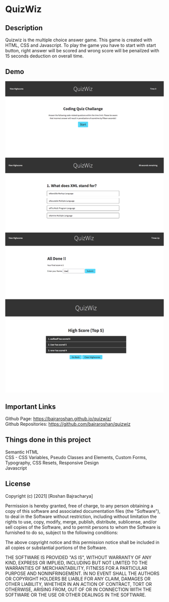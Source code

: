 # QuizWiz

## Description
Quizwiz is the multiple choice answer game. This game is created with HTML, CSS and Javascript. To play the game you have to start with start button, right answer will be scored and wrong score will be penailzed with 15 seconds deduction on overall time.

## Demo
![Default Quizwiz Page](https://github.com/bajraroshan/quizwiz/blob/master/assets/images/start-page.png)
![Question page of Quizwiz](https://github.com/bajraroshan/quizwiz/blob/master/assets/images/question-page.png)
![Score page of Quizwiz](https://github.com/bajraroshan/quizwiz/blob/master/assets/images/score-page.png)
![Highscore page of Quizwiz](https://github.com/bajraroshan/quizwiz/blob/master/assets/images/result-page.png)

## Important Links
Github Page: https://bajraroshan.github.io/quizwiz/<br/>
Github Repositories: https://github.com/bajraroshan/quizwiz

## Things done in this project
Semantic HTML<br/>
CSS - CSS Variables, Pseudo Classes and Elements, Custom Forms, Typography, CSS Resets, Responsive Design<br/>
Javascript

## License
Copyright (c) [2021] [Roshan Bajracharya]

Permission is hereby granted, free of charge, to any person obtaining a copy
of this software and associated documentation files (the "Software"), to deal
in the Software without restriction, including without limitation the rights
to use, copy, modify, merge, publish, distribute, sublicense, and/or sell
copies of the Software, and to permit persons to whom the Software is
furnished to do so, subject to the following conditions:

The above copyright notice and this permission notice shall be included in all
copies or substantial portions of the Software.

THE SOFTWARE IS PROVIDED "AS IS", WITHOUT WARRANTY OF ANY KIND, EXPRESS OR
IMPLIED, INCLUDING BUT NOT LIMITED TO THE WARRANTIES OF MERCHANTABILITY,
FITNESS FOR A PARTICULAR PURPOSE AND NONINFRINGEMENT. IN NO EVENT SHALL THE
AUTHORS OR COPYRIGHT HOLDERS BE LIABLE FOR ANY CLAIM, DAMAGES OR OTHER
LIABILITY, WHETHER IN AN ACTION OF CONTRACT, TORT OR OTHERWISE, ARISING FROM,
OUT OF OR IN CONNECTION WITH THE SOFTWARE OR THE USE OR OTHER DEALINGS IN THE
SOFTWARE.
